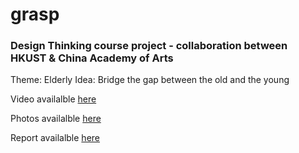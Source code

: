 # grasp
### Design Thinking course project - collaboration between HKUST & China Academy of Arts 

Theme: Elderly
Idea: Bridge the gap between the old and the young

Video availalble [here](https://drive.google.com/open?id=1-yZPJWOBcypihyAOEfUVYDV-bUcI_x0_)

Photos availalble [here](https://drive.google.com/open?id=1bGaD7x2tcDda-yXxvAn32TnfeXxila-C)

Report availalble [here](https://drive.google.com/open?id=111Uf9XuYDKi8vbxkkhPSERw33Q_5HPr-)

